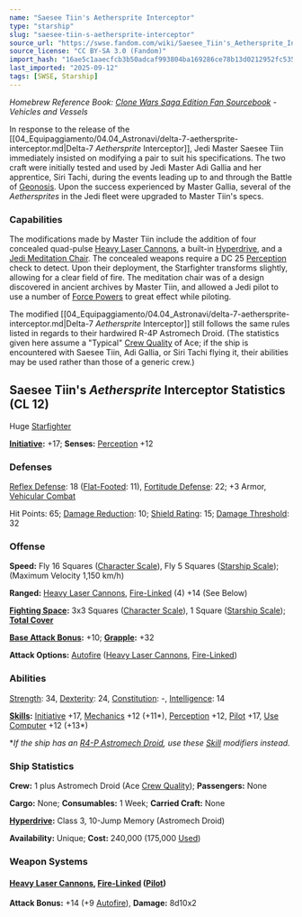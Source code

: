 ```yaml
---
name: "Saesee Tiin's Aethersprite Interceptor"
type: "starship"
slug: "saesee-tiin-s-aethersprite-interceptor"
source_url: "https://swse.fandom.com/wiki/Saesee_Tiin's_Aethersprite_Interceptor"
source_license: "CC BY-SA 3.0 (Fandom)"
import_hash: "16ae5c1aaecfcb3b50adcaf993804ba169286ce78b13d0212952fc535e6c3e4f"
last_imported: "2025-09-12"
tags: [SWSE, Starship]
---
```

*Homebrew Reference Book: [Clone Wars Saga Edition Fan Sourcebook](https://swse.fandom.com/wiki/Clone_Wars_Saga_Edition_Fan_Sourcebook) - Vehicles and Vessels*

In response to the release of the [[04_Equipaggiamento/04.04_Astronavi/delta-7-aethersprite-interceptor.md|Delta-7 *Aethersprite* Interceptor]], Jedi Master Saesee Tiin immediately insisted on modifying a pair to suit his specifications. The two craft were initially tested and used by Jedi Master Adi Gallia and her apprentice, Siri Tachi, during the events leading up to and through the Battle of [Geonosis](https://swse.fandom.com/wiki/Geonosis). Upon the success experienced by Master Gallia, several of the *Aethersprites* in the Jedi fleet were upgraded to Master Tiin's specs.

### Capabilities
The modifications made by Master Tiin include the addition of four concealed quad-pulse [Heavy Laser Cannons](https://swse.fandom.com/wiki/Heavy_Laser_Cannons), a built-in [Hyperdrive](https://swse.fandom.com/wiki/Hyperdrive), and a [Jedi Meditation Chair](https://swse.fandom.com/wiki/Jedi_Meditation_Chair). The concealed weapons require a DC 25 [Perception](https://swse.fandom.com/wiki/Perception) check to detect. Upon their deployment, the Starfighter transforms slightly, allowing for a clear field of fire. The meditation chair was of a design discovered in ancient archives by Master Tiin, and allowed a Jedi pilot to use a number of [Force Powers](https://swse.fandom.com/wiki/Force_Powers) to great effect while piloting.

The modified [[04_Equipaggiamento/04.04_Astronavi/delta-7-aethersprite-interceptor.md|Delta-7 *Aethersprite* Interceptor]] still follows the same rules listed in regards to their hardwired R-4P Astromech Droid. (The statistics given here assume a "Typical" [Crew Quality](https://swse.fandom.com/wiki/Crew_Quality) of Ace; if the ship is encountered with Saesee Tiin, Adi Gallia, or Siri Tachi flying it, their abilities may be used rather than those of a generic crew.)

## Saesee Tiin's *Aethersprite* Interceptor Statistics (CL 12)
Huge [Starfighter](https://swse.fandom.com/wiki/Starfighter)

**[Initiative](https://swse.fandom.com/wiki/Initiative):** +17; **Senses:** [Perception](https://swse.fandom.com/wiki/Perception) +12
### Defenses
[Reflex Defense](https://swse.fandom.com/wiki/Reflex_Defense_(Vehicles)): 18 ([Flat-Footed](https://swse.fandom.com/wiki/Flat-Footed): 11), [Fortitude Defense](https://swse.fandom.com/wiki/Fortitude_Defense_(Vehicles)): 22; +3 Armor, [Vehicular Combat](https://swse.fandom.com/wiki/Vehicular_Combat)

Hit Points: 65; [Damage Reduction](https://swse.fandom.com/wiki/Damage_Reduction): 10; [Shield Rating](https://swse.fandom.com/wiki/Shield_Rating): 15; [Damage Threshold](https://swse.fandom.com/wiki/Damage_Threshold_(Vehicles)): 32
### Offense
**Speed:** Fly 16 Squares ([Character Scale](https://swse.fandom.com/wiki/Character_Scale)), Fly 5 Squares ([Starship Scale](https://swse.fandom.com/wiki/Starship_Scale)); (Maximum Velocity 1,150 km/h)

**Ranged:** [Heavy Laser Cannons](https://swse.fandom.com/wiki/Heavy_Laser_Cannons), [Fire-Linked](https://swse.fandom.com/wiki/Fire-Linked) (4) +14 (See Below)

**[Fighting Space](https://swse.fandom.com/wiki/Fighting_Space):** 3x3 Squares ([Character Scale](https://swse.fandom.com/wiki/Character_Scale)), 1 Square ([Starship Scale](https://swse.fandom.com/wiki/Starship_Scale)); **[Total Cover](https://swse.fandom.com/wiki/Total_Cover)**

**[Base Attack Bonus](https://swse.fandom.com/wiki/Base_Attack_Bonus):** +10; **[Grapple](https://swse.fandom.com/wiki/Grapple):** +32

**Attack Options:** [Autofire](https://swse.fandom.com/wiki/Autofire_(Vehicle_Combat)) ([Heavy Laser Cannons](https://swse.fandom.com/wiki/Heavy_Laser_Cannons), [Fire-Linked](https://swse.fandom.com/wiki/Fire-Linked))
### Abilities
[Strength](https://swse.fandom.com/wiki/Strength): 34, [Dexterity](https://swse.fandom.com/wiki/Dexterity): 24, [Constitution](https://swse.fandom.com/wiki/Constitution): -, [Intelligence](https://swse.fandom.com/wiki/Intelligence): 14

**[Skills](https://swse.fandom.com/wiki/Skills):** [Initiative](https://swse.fandom.com/wiki/Initiative) +17, [Mechanics](https://swse.fandom.com/wiki/Mechanics) +12 (+11*), [Perception](https://swse.fandom.com/wiki/Perception) +12, [Pilot](https://swse.fandom.com/wiki/Pilot) +17, [Use Computer](https://swse.fandom.com/wiki/Use_Computer) +12 (+13*)

**If the ship has an [R4-P Astromech Droid](https://swse.fandom.com/wiki/R4-P_Astromech_Droid), use these [Skill](https://swse.fandom.com/wiki/Skill) modifiers instead.*
### Ship Statistics
**Crew:** 1 plus Astromech Droid (Ace [Crew Quality](https://swse.fandom.com/wiki/Crew_Quality)); **Passengers:** None

**Cargo:** None; **Consumables:** 1 Week; **Carried Craft:** None

**[Hyperdrive](https://swse.fandom.com/wiki/Hyperdrive):** Class 3, 10-Jump Memory (Astromech Droid)

**Availability:** Unique; **Cost:** 240,000 (175,000 [Used](https://swse.fandom.com/wiki/Used))
### Weapon Systems
#### [**Heavy Laser Cannons**](https://swse.fandom.com/wiki/Heavy_Laser_Cannons)**, [Fire-Linked](https://swse.fandom.com/wiki/Fire-Linked) ([Pilot](https://swse.fandom.com/wiki/Pilot_(Vehicle_Combat)))**
**Attack Bonus:** +14 (+9 [Autofire](https://swse.fandom.com/wiki/Autofire_(Vehicle_Combat))), **Damage:** 8d10x2